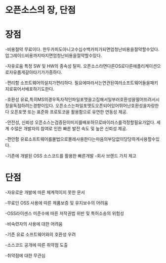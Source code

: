 오픈소스의 장, 단점
=====


장점
====

-비용절약
무료이다.
한두카피도아니고수십수백카피가되면엄청난비용을절약할수있다.
업그레이드비용까지따지면엄청난비용을절약할수있다.

-자유로움
특정 SW 및 HW의 종속성 탈피.
오픈소스라면다른OS로다른애플리케이션으로자유롭게갈아타기가가증하다.

-편리함
소프트웨어의설치가편리하다.
필요에따라서는연관된여러소프트웨어들을패키지로묶어서배포하기도한다.

-호환성
유료,특히MS의경우독자적인파일포맷을고집해서일부러호환성을떨어뜨려서시장을독점하려는경향이있다.
오픈소스는파일포맷도오픈되어있어뛰어난호환성을자랑한다
오픈포맷 또는 표준화 프로토코을 활용함으로 유연한 연동성 제공.

-안전성, 신뢰성
오픈소스는검증된이미지를배포하므로바이러스를걱정할필요가없다.
세계 수많은 개발자의 참여로 인한 빠른 발전 속도 및 높은 신뢰성 제공.

-편안함
유료소프트웨어를불법으로몰래사용한다는마음의부담없이당당하게사용할수있다.

-기존에 개발된 OSS 소스코드를 활용한 빠른개발
-회사 브랜드 가치 제고


단점
====


-자유로운 개발에 따른 체계적이지 못한 문서

-무료인 OSS 사용에 따른 제품보증 및 유지보수의 어려움

-OSS라이센스 미준수에 따른 저작권법 위반 및 특허소송의 위험성

-비숙련자의 사용에 대한 어려움

-기존 유료 소프트웨어와의 호환성 우려

-소스코드 공개에 따른 취약점 도출

-취약점에 대한 무관심

